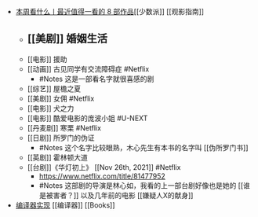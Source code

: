- [本周看什么丨最近值得一看的 8 部作品](https://sspai.com/post/69183)[[少数派]] [[观影指南]]
	- [[美剧]] 婚姻生活
		-
	- [[电影]] 援助
	- [[动画]] 古见同学有交流障碍症 #Netflix
		- #Notes 这是一部看名字就很喜感的剧
	- [[综艺]] 屋檐之夏
	- [[美剧]] 女佣 #Netflix
	- [[电影]] 犬之力
	- [[电影]] 酷爱电影的庞波小姐 #U-NEXT
	- [[丹麦剧]] 寒栗 #Netflix
	- [[日剧]] 所罗门的伪证
		- #Notes 这个名字比较眼熟，木心先生有本书的名字叫 [[伪所罗门书]]
	- [[英剧]] 霍林顿大道
	- [[台剧]]《华灯初上》 [[Nov 26th, 2021]] #Netflix
		- https://www.netflix.com/title/81477952
		- #Notes 这部剧的导演是林心如，我看的上一部台剧好像也是她的 [[谁是被害者？]] 以及几年前的电影 [[嫌疑人X的献身]]
- [编译器实现](https://pandolia.net/tinyc/ch1_overview.html) [[编译器]] [[Books]]